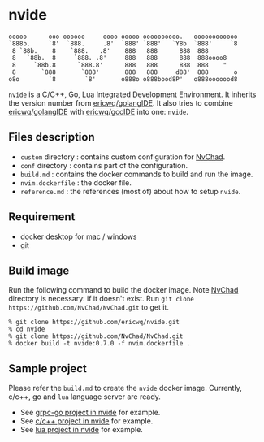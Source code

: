 # nvide

```text
ooooo      ooo oooooo     oooo ooooo oooooooooo.   oooooooooooo
`888b.     `8'  `888.     .8'  `888' `888'   `Y8b  `888'     `8
 8 `88b.    8    `888.   .8'    888   888      888  888
 8   `88b.  8     `888. .8'     888   888      888  888oooo8
 8     `88b.8      `888.8'      888   888      888  888    "
 8       `888       `888'       888   888     d88'  888       o
o8o        `8        `8'       o888o o888bood8P'   o888ooooood8
```

`nvide` is a C/C++, Go, Lua Integrated Development Environment. It inherits the version number from [ericwq/golangIDE](https://github.com/ericwq/golangIDE). It also tries to combine [ericwq/golangIDE](https://github.com/ericwq/golangIDE) with [ericwq/gccIDE](https://github.com/ericwq/gccIDE) into one: `nvide`.

## Files description

- `custom` directory : contains custom configuration for [NvChad](https://github.com/NvChad/NvChad).
- `conf` directory : contains part of the configuration.
- `build.md` : contains the docker commands to build and run the image.
- `nvim.dockerfile` : the docker file.
- `reference.md` : the references (most of) about how to setup `nvide`.

## Requirement

- docker desktop for mac / windows
- git

## Build image

Run the following command to build the docker image. Note [NvChad](https://github.com/NvChad/NvChad) directory is necessary: if it doesn't exist. Run `git clone https://github.com/NvChad/NvChad.git` to get it.

```
% git clone https://github.com/ericwq/nvide.git
% cd nvide
% git clone https://github.com/NvChad/NvChad.git
% docker build -t nvide:0.7.0 -f nvim.dockerfile .
```

## Sample project

Please refer the `build.md` to create the `nvide` docker image. Currently, c/c++, go and `lua` language server are ready.

- See [grpc-go project in nvide](reference.md#grpc-go-project-in-nvide) for example.
- See [c/c++ project in nvide](reference.md#ccls-project-in-nvide) for example.
- See [lua project in nvide](referencemd#lua-project-in-nvide) for example.
